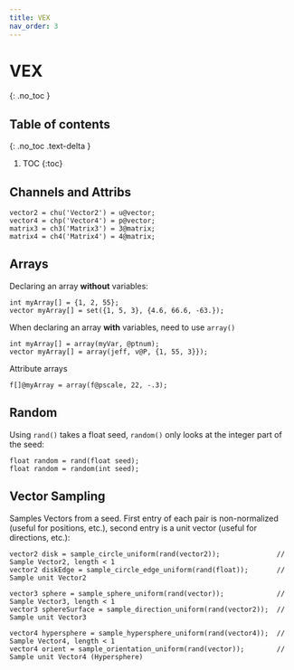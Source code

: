 ```yaml
---
title: VEX
nav_order: 3
---
```


# VEX
{: .no_toc }

## Table of contents
{: .no_toc .text-delta }

1. TOC
{:toc}

## Channels and Attribs
```
vector2 = chu('Vector2') = u@vector;
vector4 = chp('Vector4') = p@vector;
matrix3 = ch3('Matrix3') = 3@matrix;
matrix4 = ch4('Matrix4') = 4@matrix;
```

## Arrays
Declaring an array **without** variables:
```
int myArray[] = {1, 2, 55};
vector myArray[] = set({1, 5, 3}, {4.6, 66.6, -63.});
```
When declaring an array **with** variables, need to use ```array()```
```
int myArray[] = array(myVar, @ptnum);
vector myArray[] = array(jeff, v@P, {1, 55, 3}});
```
Attribute arrays
```
f[]@myArray = array(f@pscale, 22, -.3);
```

## Random
Using ```rand()``` takes a float seed, ```random()``` only looks at the integer part of the seed:
```
float random = rand(float seed);
float random = random(int seed);
```

## Vector Sampling
Samples Vectors from a seed. First entry of each pair is non-normalized (useful for positions, etc.), second entry is a unit vector (useful for directions, etc.):
```
vector2 disk = sample_circle_uniform(rand(vector2));              // Sample Vector2, length < 1
vector2 diskEdge = sample_circle_edge_uniform(rand(float));       // Sample unit Vector2

vector3 sphere = sample_sphere_uniform(rand(vector));             // Sample Vector3, length < 1
vector3 sphereSurface = sample_direction_uniform(rand(vector2));  // Sample unit Vector3

vector4 hypersphere = sample_hypersphere_uniform(rand(vector4));  // Sample Vector4, length < 1
vector4 orient = sample_orientation_uniform(rand(vector));        // Sample unit Vector4 (Hypersphere)
```
